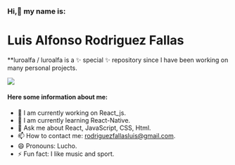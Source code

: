 ### Hi,👋 my name is:
# Luis Alfonso Rodriguez Fallas

**luroalfa / luroalfa is a ✨ special ✨ repository since I have been working on many personal projects.

![](https://cdn.pixabay.com/photo/2014/12/08/16/44/keyboard-561124_1280.jpg)

#### Here some information about me:

- 🔭 I am currently working on React_js.
- 🌱 I am currently learning React-Native.
- 💬 Ask me about React, JavaScript, CSS, Html.
- 📫 How to contact me: rodriguezfallasluis@gmail.com.
- 😄 Pronouns: Lucho.
- ⚡ Fun fact: I like music and sport.
